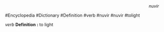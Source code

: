 
<div align="right"><i>nuvir</i></div>

#Encyclopedia #Dictionary #Definition #verb #nuvir #nuvir #tolight

*verb*
**Definition :** to light